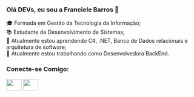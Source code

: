 ### Olá DEVs, eu sou a Franciele Barros 👋


🎓 Formada em Gestão da Tecnologia da Informação; </br>
📚 Estudante de Desenvolvimento de Sistemas; </br>
🌱 Atualmente estou aprendendo C#, .NET, Banco de Dados relacionais e arquitetura de software; </br>
🔭 Atualmente estou trabalhando como Desenvolvedora BackEnd.

<h3 align="left">Conecte-se Comigo:</h3>
<p align="left">
<a href="https://www.linkedin.com/in/franciele-barros-da-cruz-b9756b15a/" target="blank"><img align="center" src="https://cdn.jsdelivr.net/npm/simple-icons@3.0.1/icons/linkedin.svg" alt="" height="30" width="40" /></a>
<a href="https://www.instagram.com/fran.barros/" target="blank"><img align="center" src="https://cdn.jsdelivr.net/npm/simple-icons@3.0.1/icons/instagram.svg" alt="" height="30" width="40" /></a>


<!--
- 🌱 I’m currently learning ...
- 👯 I’m looking to collaborate on ...
- 🤔 I’m looking for help with ...
- 💬 Ask me about ...
- 📫 How to reach me: ...
- 😄 Pronouns: ...
- ⚡ Fun fact: ... -->
